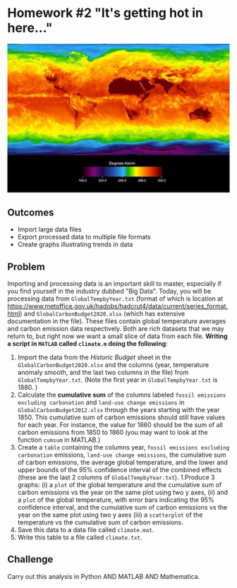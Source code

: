 # Homework #2 "It's getting hot in here..."

![Globe](https://github.com/tkelley3/hw2/blob/master/climatechange.jpg)

## Outcomes
- Import large data files 
- Export processed data to multiple file formats
- Create graphs illustrating trends in data

## Problem 
Importing and processing data is an important skill to master, especially if you find yourself in the industry dubbed "Big Data". Today, you will be processing data from `GlobalTempbyYear.txt` (format of which is location at https://www.metoffice.gov.uk/hadobs/hadcrut4/data/current/series_format.html) and `GlobalCarbonBudget2020.xlsx` (which has extensive documentation in the file). These files contain global temperature averages and carbon emission data respectively. Both are rich datasets that we may return to, but right now we want a small slice of data from each file. **Writing a script in `MATLAB` called `climate.m` doing the following**:
 
1. Import the data from the *Historic Budget* sheet in the `GlobalCarbonBudget2020.xlsx` and the columns (year, temperature anomaly smooth, and the last two columns in the file) from `GlobalTempbyYear.txt`. (Note the first year in `GlobalTempbyYear.txt` is 1880. )
1. Calculate the **cumulative sum** of the columns labeled `fossil emissions excluding carbonation` and `land-use change emissions` in `GlobalCarbonBudget2012.xlsx` through the years starting with the year 1850. This cumulative sum of carbon emissions should still have values for each year. For instance, the value for 1860 should be the sum of all carbon emissions from 1850 to 1860 (you may want to look at the function `cumsum` in MATLAB.)
1. Create a `table` containing the columns year, `fossil emissions excluding carbonation` emissions, `land-use change emissions`, the cumulative sum of carbon emissions, the average global temperature, and the lower and upper bounds of the 95% confidence interval of the combined effects (these are the last 2 columns of `GlobalTempbyYear.txt`).
1.Produce 3 graphs: (i) a `plot` of the global temperature and the cumulative sum of carbon emissions vs the year on the same plot using two y axes, (ii) and a `plot` of the global temperature, with error bars indicating the 95% confidence interval, and the cumulative sum of carbon emissions vs the year on the same plot using two y axes (iii) a `scatterplot` of the temperature vs the cumulative sum of carbon emissions.    
1. Save this data to a data file called `climate.mat`.
1. Write this table to a file called `climate.txt`.

## Challenge
Carry out this analysis in Python AND MATLAB AND Mathematica.
